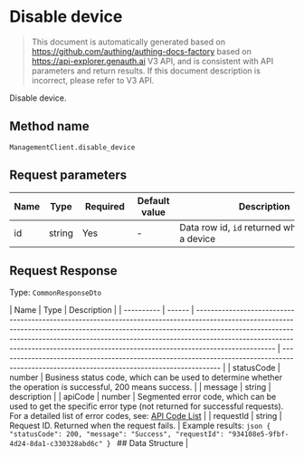 # Disable device

<!--
Warning ⚠️:
Do not modify this document directly,
https://github.com/Authing/authing-docs-factory
Use this project to generate
-->

<LastUpdated />

> This document is automatically generated based on https://github.com/authing/authing-docs-factory based on https://api-explorer.genauth.ai V3 API, and is consistent with API parameters and return results. If this document description is incorrect, please refer to V3 API.

Disable device.

## Method name

`ManagementClient.disable_device`

## Request parameters

| Name | Type   | <div style="width:80px">Required</div> | <div style="width:60px">Default value</div> | <div style="width:300px">Description</div>        | <div style="width:200px">Sample value</div> |
| ---- | ------ | -------------------------------------- | ------------------------------------------- | ------------------------------------------------- | ------------------------------------------- |
| id   | string | Yes                                    | -                                           | Data row id, `id` returned when creating a device |                                             |

## Request Response

Type: `CommonResponseDto`

| Name       | Type   | Description                                                                                                                                                                                                                                                                                                                                    |
| ---------- | ------ | ---------------------------------------------------------------------------------------------------------------------------------------------------------------------------------------------------------------------------------------------------------------------------------------------------------------------------------------------- | ------------------------------------------------------------------------------------------------------------------------------------------- |
| statusCode | number | Business status code, which can be used to determine whether the operation is successful, 200 means success.                                                                                                                                                                                                                                   |
| message    | string | description                                                                                                                                                                                                                                                                                                                                    |
| apiCode    | number | Segmented error code, which can be used to get the specific error type (not returned for successful requests). For a detailed list of error codes, see: [API Code List](https://api-explorer.genauth.ai/?tag=group/%E5%BC%80%E5%8F%91%E5%87%86%E5%A4%87#tag/%E5%BC%80%E5%8F%91%E5%87%86%E5%A4%87/%E9%94%99%E8%AF%AF%E5%A4%84%E7%90%86/apiCode) |
| requestId  | string | Request ID. Returned when the request fails.                                                                                                                                                                                                                                                                                                   | Example results: `json { "statusCode": 200, "message": "Success", "requestId": "934108e5-9fbf-4d24-8da1-c330328abd6c" } ` ## Data Structure |
